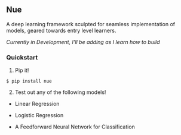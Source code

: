 ## Nue

A deep learning framework sculpted for seamless implementation of models, geared towards entry level learners.

_Currently in Development, I'll be adding as I learn how to build_


### Quickstart

1. Pip it!

```
$ pip install nue
```

2. Test out any of the following models!

- Linear Regression

- Logistic Regression

- A Feedforward Neural Network for Classification